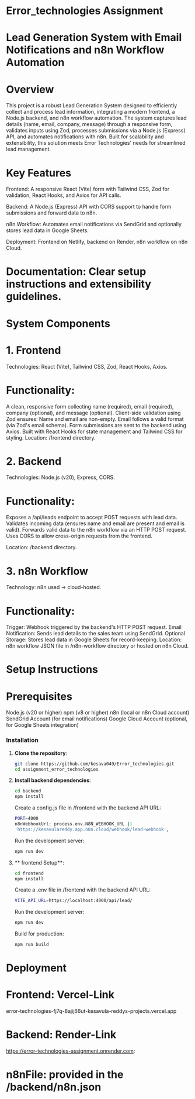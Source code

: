 # Error_technologies Assignment

# Lead Generation System with Email Notifications and n8n Workflow Automation 

# Overview

This project is a robust Lead Generation System designed to efficiently collect and process lead information, integrating a modern frontend, a Node.js backend, and n8n workflow automation. The system captures lead details (name, email, company, message) through a responsive form, validates inputs using Zod, processes submissions via a Node.js (Express) API, and automates notifications with n8n. Built for scalability and extensibility, this solution meets Error Technologies' needs for streamlined lead management.

# Key Features

 Frontend: A responsive React (Vite) form with Tailwind CSS, Zod for validation, React Hooks, and Axios for API calls.

 Backend: A Node.js (Express) API with CORS support to handle form submissions and forward data to n8n.
 
 n8n Workflow: Automates email notifications via SendGrid and optionally stores lead data in Google Sheets.

 Deployment: Frontend on Netlify, backend on Render, n8n workflow on n8n Cloud.

# Documentation: Clear setup instructions and extensibility guidelines.


# System Components

# 1. Frontend

Technologies: React (Vite), Tailwind CSS, Zod, React Hooks, Axios.

# Functionality:

A clean, responsive form collecting name (required), email (required), company (optional), and message (optional).
Client-side validation using Zod ensures:
Name and email are non-empty.
Email follows a valid format (via Zod's email schema).
Form submissions are sent to the backend using Axios.
Built with React Hooks for state management and Tailwind CSS for styling.
Location: /frontend directory.


# 2. Backend

Technologies: Node.js (v20), Express, CORS.



# Functionality:

Exposes a /api/leads endpoint to accept POST requests with lead data.
Validates incoming data (ensures name and email are present and email is valid).
Forwards valid data to the n8n workflow via an HTTP POST request.
Uses CORS to allow cross-origin requests from the frontend.



Location: /backend directory.

# 3. n8n Workflow
Technology: n8n used -> cloud-hosted.



# Functionality:

Trigger: Webhook triggered by the backend's HTTP POST request.
Email Notification: Sends lead details to the sales team using SendGrid.
Optional Storage: Stores lead data in Google Sheets for record-keeping.
Location: n8n workflow JSON file in /n8n-workflow directory or hosted on n8n Cloud.


# Setup Instructions

# Prerequisites

Node.js (v20 or higher)
npm (v8 or higher)
n8n (local or n8n Cloud account)
SendGrid Account (for email notifications)
Google Cloud Account (optional, for Google Sheets integration)

### Installation

1. **Clone the repository**:

   ```sh
   git clone https://github.com/kesava049/Error_technologies.git
   cd assignment_error_technologies
   ```

2. **Install backend dependencies**:

   ```sh
   cd backend
   npm install
   ```
   Create a config.js file in /frontend with the backend API URL:

   ```sh
   PORT=4000
   n8nWebhookUrl: process.env.N8N_WEBHOOK_URL ||   
   'https://kesavulareddy.app.n8n.cloud/webhook/lead-webhook',
   ```
   Run the development server:
   ```sh
   npm run dev
   ```

3. ** frontend Setup**:

   ```sh
   cd frontend
   npm install
   ```
   Create a .env file in /frontend with the backend API URL:

   ```sh
   VITE_API_URL=https://localhost:4000/api/lead/
   ```
   Run the development server:
   ```sh
   npm run dev
   ```
   Build for production:
   ```sh
   npm run build
   ```

# Deployment

# Frontend: Vercel-Link
error-technologies-fj7q-8ajij66ut-kesavula-reddys-projects.vercel.app
# Backend: Render-Link 
https://error-technologies-assignment.onrender.com:
# n8nFile: provided in the /backend/n8n.json








